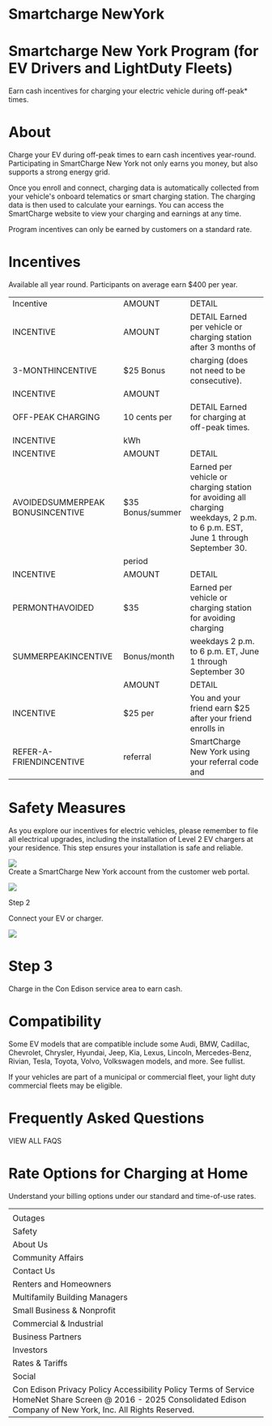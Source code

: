 # Smartcharge NewYork  

# Smartcharge New York Program (for EV Drivers and LightDuty Fleets)  

Earn cash incentives for charging your electric vehicle during off-peak\* times.  

# About  

Charge your EV during off-peak times to earn cash incentives year-round. Participating in SmartCharge New York not only earns you money, but also supports a strong energy grid.  

Once you enroll and connect, charging data is automatically collected from your vehicle's onboard telematics or smart charging station. The charging data is then used to calculate your earnings. You can access the SmartCharge website to view your charging and earnings at any time.  

Program incentives can only be earned by customers on a standard rate.  

# Incentives  

Available all year round. Participants on average earn $\$400$ per year.  

<html><body><table><tr><td>Incentive</td><td>AMOUNT</td><td>DETAIL</td></tr><tr><td>INCENTIVE</td><td>AMOUNT</td><td>DETAIL Earned per vehicle or charging station after 3 months of</td></tr><tr><td>3-MONTHINCENTIVE</td><td>$25 Bonus</td><td>charging (does not need to be consecutive).</td></tr><tr><td>INCENTIVE</td><td>AMOUNT</td><td></td></tr><tr><td>OFF-PEAK CHARGING</td><td>10 cents per</td><td>DETAIL Earned for charging at off-peak times.</td></tr><tr><td>INCENTIVE</td><td>kWh</td><td></td></tr><tr><td>INCENTIVE</td><td>AMOUNT</td><td>DETAIL</td></tr><tr><td>AVOIDEDSUMMERPEAK BONUSINCENTIVE</td><td>$35 Bonus/summer</td><td>Earned per vehicle or charging station for avoiding all charging weekdays, 2 p.m. to 6 p.m. EST, June 1 through September 30.</td></tr><tr><td></td><td>period</td><td></td></tr><tr><td>INCENTIVE</td><td>AMOUNT</td><td>DETAIL</td></tr><tr><td>PERMONTHAVOIDED</td><td>$35</td><td>Earned per vehicle or charging station for avoiding charging</td></tr><tr><td>SUMMERPEAKINCENTIVE</td><td>Bonus/month</td><td>weekdays 2 p.m. to 6 p.m. ET, June 1 through September 30</td></tr><tr><td></td><td>AMOUNT</td><td>DETAIL</td></tr><tr><td>INCENTIVE</td><td>$25 per</td><td>You and your friend earn $25 after your friend enrolls in</td></tr><tr><td>REFER-A-FRIENDINCENTIVE</td><td>referral</td><td>SmartCharge New York using your referral code and</td></tr></table></body></html>  

# Safety Measures  

As you explore our incentives for electric vehicles, please remember to file all electrical upgrades, including the installation of Level 2 EV chargers at your residence. This step ensures your installation is safe and reliable.  

![](images/e6360e19f40ceeedd9a3c3feba7a1aa003709fbe601134663eeb8bb8d3ee0932.jpg)  
Create a SmartCharge New York account from the customer web portal.  

![](images/3fb164b7f583383dfeb8b9102a60c6d007de192813f6c8a19b7acfef2be99313.jpg)  

Step 2  

Connect your EV or charger.  

![](images/8a9eb9523c7a37a14394c3633f287ebb027637ac008f95eae1f9a05c7e5894dd.jpg)  

# Step 3  

Charge in the Con Edison service area to earn cash.  

# Compatibility  

Some EV models that are compatible include some Audi, BMW, Cadillac, Chevrolet, Chrysler, Hyundai, Jeep, Kia, Lexus, Lincoln, Mercedes-Benz, Rivian, Tesla, Toyota, Volvo, Volkswagen models, and more. See fullist.  

If your vehicles are part of a municipal or commercial fleet, your light duty commercial fleets may be eligible.  

# Frequently Asked Questions  

VIEW ALL FAQS  

# Rate Options for Charging at Home  

Understand your billing options under our standard and time-of-use rates.  

<html><body><table><tr><td></td></tr><tr><td>Outages</td></tr><tr><td>Safety</td></tr><tr><td>About Us</td></tr><tr><td>Community Affairs</td></tr><tr><td>Contact Us</td></tr><tr><td>Renters and Homeowners</td></tr><tr><td>Multifamily Building Managers</td></tr><tr><td>Small Business & Nonprofit</td></tr><tr><td>Commercial & Industrial</td></tr><tr><td>Business Partners</td></tr><tr><td>Investors</td></tr><tr><td>Rates & Tariffs</td></tr><tr><td>Social</td></tr><tr><td>Con Edison Privacy Policy Accessibility Policy Terms of Service HomeNet Share Screen @ 2016 - 2025 Consolidated Edison Company of New York, Inc. All Rights Reserved.</td></tr></table></body></html>  